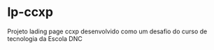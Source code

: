 # lp-ccxp
Projeto lading page ccxp desenvolvido como um desafio do curso de tecnologia da Escola DNC
